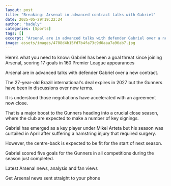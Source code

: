 ```yaml
---
layout: post
title: "Breaking: Arsenal in advanced contract talks with Gabriel"
date: 2025-05-29T19:22:24
author: "badely"
categories: [Sports]
tags: []
excerpt: "Arsenal are in advanced talks with defender Gabriel over a new contract - two years before his current deal is scheduled to expire."
image: assets/images/4708d4b15fd7b4fa73c9d0aaa7a96ab7.jpg
---
```


Here’s what you need to know: Gabriel has been a goal threat since joining Arsenal, scoring 17 goals in 160 Premier League appearances

Arsenal are in advanced talks with defender Gabriel over a new contract.

The 27-year-old Brazil international's deal expires in 2027 but the Gunners have been in discussions over new terms.

It is understood those negotiations have accelerated with an agreement now close.

That is a major boost to the Gunners heading into a crucial close season, where the club are expected to make a number of key signings.

Gabriel has emerged as a key player under Mikel Arteta but his season was curtailed in April after suffering a hamstring injury that required surgery.

However, the centre-back is expected to be fit for the start of next season.

Gabriel scored five goals for the Gunners in all competitions during the season just completed.

Latest Arsenal news, analysis and fan views

Get Arsenal news sent straight to your phone


